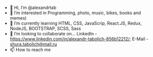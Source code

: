 - 👋 Hi, I’m @alexandrtab
- 👀 I’m interested in Programming, photo, music, bikes, books and memes)
- 🌱 I’m currently learning HTML, CSS, JavaScrip, React.JS, Redux, NodeJS, BOOTSTRAP, SCSS, Sass
- 💞️ I’m looking to collaborate on...
      LinkedIn -https://www.linkedin.com/in/alexandr-tabolich-856b12212/;
      E-Mail - shura.tabolich@mail.ru
- 📫 How to reach me 

<!---
alexandrtab/alexandrtab is a ✨ special ✨ repository because its `README.md` (this file) appears on your GitHub profile.
You can click the Preview link to take a look at your changes.
--->
